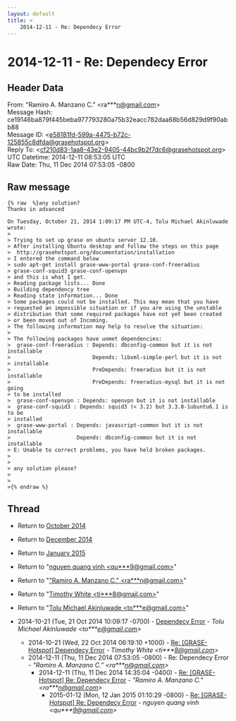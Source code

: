 ```yaml
---
layout: default
title: >
    2014-12-11 - Re: Dependecy Error
---
```


# 2014-12-11 - Re: Dependecy Error

## Header Data

From: "Ramiro A. Manzano C." \<ra***n@gmail.com\><br>
Message Hash: ce19146ba879f445beba977793280a75b32eacc782daa68b56d829d9f90abb88<br>
Message ID: \<e58181fd-599a-4475-b72c-125855c8dfda@grasehotspot.org\><br>
Reply To: \<cf210d83-1aa8-43e2-9405-44bc9b2f7dc6@grasehotspot.org\><br>
UTC Datetime: 2014-12-11 08:53:05 UTC<br>
Raw Date: Thu, 11 Dec 2014 07:53:05 -0800<br>

## Raw message

```
{% raw  %}any solution? 
Thanks in advanced

On Tuesday, October 21, 2014 1:09:17 PM UTC-4, Tolu Michael Akinluwade 
wrote:
>
> Trying to set up grase on ubuntu server 12.10.
> After installing Ubuntu desktop and follow the steps on this page
>  http://grasehotspot.org/documentation/installation
> I entered the command below
> sudo apt-get install grase-www-portal grase-conf-freeradius 
> grase-conf-squid3 grase-conf-openvpn
> and this is what I get.
> Reading package lists... Done
> Building dependency tree       
> Reading state information... Done
> Some packages could not be installed. This may mean that you have
> requested an impossible situation or if you are using the unstable
> distribution that some required packages have not yet been created
> or been moved out of Incoming.
> The following information may help to resolve the situation:
>
> The following packages have unmet dependencies:
>  grase-conf-freeradius : Depends: dbconfig-common but it is not installable
>                          Depends: libxml-simple-perl but it is not 
> installable
>                          PreDepends: freeradius but it is not installable
>                          PreDepends: freeradius-mysql but it is not going 
> to be installed
>  grase-conf-openvpn : Depends: openvpn but it is not installable
>  grase-conf-squid3 : Depends: squid3 (< 3.2) but 3.3.8-1ubuntu6.1 is to be 
> installed
>  grase-www-portal : Depends: javascript-common but it is not installable
>                     Depends: dbconfig-common but it is not installable
> E: Unable to correct problems, you have held broken packages.
>
>
> any solution please?
>
>
>{% endraw %}
```

## Thread

+ Return to [October 2014](/archive/2014/10)
+ Return to [December 2014](/archive/2014/12)
+ Return to [January 2015](/archive/2015/01)

+ Return to "[nguyen quang vinh <qu***9<span>@</span>gmail.com>](/authors/qu___9_at_gmail_com)"
+ Return to "["Ramiro A. Manzano C." <ra***n<span>@</span>gmail.com>](/authors/ra___n_at_gmail_com)"
+ Return to "[Timothy White <ti***8<span>@</span>gmail.com>](/authors/ti___8_at_gmail_com)"
+ Return to "[Tolu Michael Akinluwade <to***e<span>@</span>gmail.com>](/authors/to___e_at_gmail_com)"

+ 2014-10-21 (Tue, 21 Oct 2014 10:09:17 -0700) - [Dependecy Error](/archive/2014/10/597f04650be7eba47f09da3e07383fa466d41cd80f02e88ceaee813758da0378) - _Tolu Michael Akinluwade \<to***e@gmail.com\>_
  + 2014-10-21 (Wed, 22 Oct 2014 06:19:10 +1000) - [Re: [GRASE-Hotspot] Dependecy Error](/archive/2014/10/937230f3059a5389e6bbb922627e688fba0b2d6bc08cf2c83092059b986e02da) - _Timothy White \<ti***8@gmail.com\>_
  + 2014-12-11 (Thu, 11 Dec 2014 07:53:05 -0800) - Re: Dependecy Error - _"Ramiro A. Manzano C." \<ra***n@gmail.com\>_
    + 2014-12-11 (Thu, 11 Dec 2014 14:35:04 -0400) - [Re: [GRASE-Hotspot] Re: Dependecy Error](/archive/2014/12/fd35d742e5c7ce1bbeb426b1a59b1e4ac3563d38d109e50723e3c1327980a739) - _"Ramiro A. Manzano C." \<ra***n@gmail.com\>_
      + 2015-01-12 (Mon, 12 Jan 2015 01:10:29 -0800) - [Re: [GRASE-Hotspot] Re: Dependecy Error](/archive/2015/01/159678aa6764da5d68f5ee96776a2d165854b3dd305e91cd56e0ab8b3b2c76c6) - _nguyen quang vinh \<qu***9@gmail.com\>_

